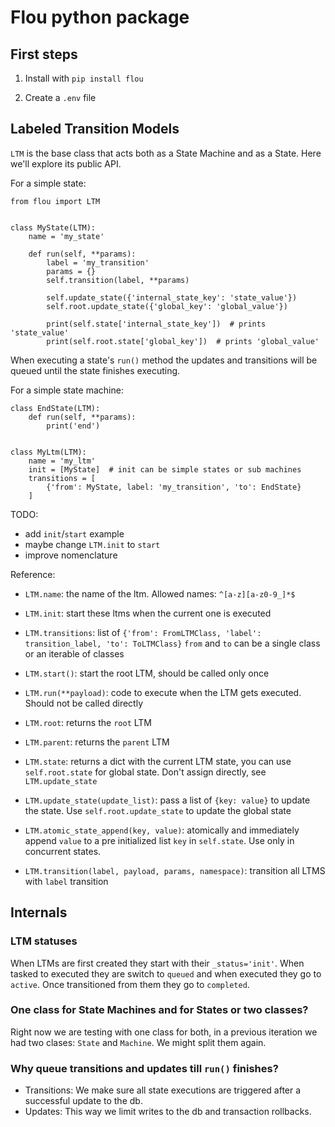 Flou python package
===================


First steps
-----------

1. Install with `pip install flou`

1. Create a `.env` file


Labeled Transition Models
-------------------------

`LTM` is the base class that acts both as a State Machine and as a State. Here
we'll explore its public API.

For a simple state:

```
from flou import LTM


class MyState(LTM):
    name = 'my_state'

    def run(self, **params):
        label = 'my_transition'
        params = {}
        self.transition(label, **params)

        self.update_state({'internal_state_key': 'state_value'})
        self.root.update_state({'global_key': 'global_value'})

        print(self.state['internal_state_key'])  # prints 'state_value'
        print(self.root.state['global_key'])  # prints 'global_value'
```

When executing a state's `run()` method the updates and transitions will be
queued until the state finishes executing.

For a simple state machine:

```
class EndState(LTM):
    def run(self, **params):
        print('end')


class MyLtm(LTM):
    name = 'my_ltm'
    init = [MyState]  # init can be simple states or sub machines
    transitions = [
        {'from': MyState, label: 'my_transition', 'to': EndState}
    ]
```


TODO:

- add `init`/`start` example
- maybe change `LTM.init` to `start`
- improve nomenclature

Reference:

* `LTM.name`: the name of the ltm. Allowed names: `^[a-z][a-z0-9_]*$`
* `LTM.init`: start these ltms when the current one is executed
* `LTM.transitions`: list of `{'from': FromLTMClass, 'label': transition_label, 'to': ToLTMClass}`
  `from` and `to` can be a single class or an iterable of classes
* `LTM.start()`: start the root LTM, should be called only once
* `LTM.run(**payload)`: code to execute when the LTM gets executed. Should not be called directly

* `LTM.root`: returns the `root` LTM
* `LTM.parent`: returns the `parent` LTM
* `LTM.state`: returns a dict with the current LTM state, you can use `self.root.state` for global state. Don't assign directly, see `LTM.update_state`
* `LTM.update_state(update_list)`: pass a list of `{key: value}` to update the state. Use `self.root.update_state` to update the global state
* `LTM.atomic_state_append(key, value)`: atomically and immediately append `value` to a pre initialized list `key` in `self.state`. Use only in concurrent states.
* `LTM.transition(label, payload, params, namespace)`: transition all LTMS with `label` transition


Internals
---------

### LTM statuses

When LTMs are first created they start with their `_status='init'`. When tasked
to executed they are switch to `queued` and when executed they go to `active`.
Once transitioned from them they go to `completed`.

### One class for State Machines and for States or two classes?

Right now we are testing with one class for both, in a previous iteration we had
two clases: `State` and `Machine`. We might split them again.

### Why queue transitions and updates till `run()` finishes?

* Transitions: We make sure all state executions are triggered after a successful
update to the db.
* Updates: This way we limit writes to the db and transaction rollbacks.